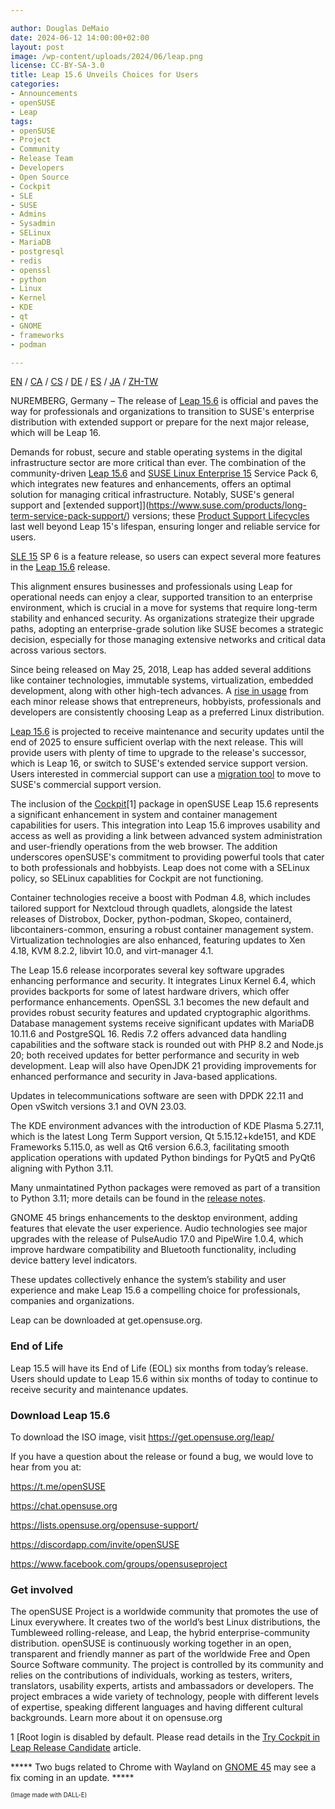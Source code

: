 ```yaml
---

author: Douglas DeMaio
date: 2024-06-12 14:00:00+02:00
layout: post
image: /wp-content/uploads/2024/06/leap.png
license: CC-BY-SA-3.0
title: Leap 15.6 Unveils Choices for Users
categories:
- Announcements
- openSUSE
- Leap
tags:
- openSUSE
- Project
- Community
- Release Team
- Developers
- Open Source
- Cockpit
- SLE
- SUSE
- Admins
- Sysadmin
- SELinux
- MariaDB
- postgresql
- redis
- openssl
- python
- Linux
- Kernel
- KDE
- qt
- GNOME
- frameworks
- podman

---
```


[EN](https://en.opensuse.org/Release_announcement_15.6) / [CA](https://en.opensuse.org/Anunci_de_la_versi%C3%B3_15.6) / [CS](https://cs.opensuse.org/Ozn%C3%A1men%C3%AD_nov%C3%A9ho_vyd%C3%A1n%C3%AD_15.6) / [DE](https://de.opensuse.org/Release_announcement_15.6) / [ES](https://es.opensuse.org/Anuncio_publicaci%C3%B3n_15.6) / [JA](https://ja.opensuse.org/%E3%83%AA%E3%83%AA%E3%83%BC%E3%82%B9%E3%82%A2%E3%83%8A%E3%82%A6%E3%83%B3%E3%82%B9_15.6) / [ZH-TW](https://zh-tw.opensuse.org/Release_announcement_15.6)

NUREMBERG, Germany – The release of [Leap 15.6](https://get.opensuse.org/leap/15.6/) is official and paves the way for professionals and organizations to transition to SUSE's enterprise distribution with extended support or prepare for the next major release, which will be Leap 16.

Demands for robust, secure and stable operating systems in the digital infrastructure sector are more critical than ever. The combination of the community-driven [Leap 15.6](https://get.opensuse.org/leap/15.6/) and [SUSE Linux Enterprise 15](https://www.suse.com/products/server/) Service Pack 6, which integrates new features and enhancements, offers an optimal solution for managing critical infrastructure. Notably, SUSE's general support and [extended support]](https://www.suse.com/products/long-term-service-pack-support/) versions; these [Product Support Lifecycles](https://www.suse.com/lifecycle/) last well beyond Leap 15's lifespan, ensuring longer and reliable service for users.

[SLE 15](https://www.suse.com/products/server/) SP 6 is a feature release, so users can expect several more features in the [Leap 15.6](https://get.opensuse.org/leap/15.6/) release.

This alignment ensures businesses and professionals using Leap for operational needs can enjoy a clear, supported transition to an enterprise environment, which is crucial in a move for systems that require long-term stability and enhanced security. As organizations strategize their upgrade paths, adopting an enterprise-grade solution like SUSE becomes a strategic decision, especially for those managing extensive networks and critical data across various sectors.

Since being released on May 25, 2018, Leap has added several additions like container technologies, immutable systems, virtualization, embedded development, along with other high-tech advances. A [rise in usage](https://metrics.opensuse.org/) from each minor release shows that entrepreneurs, hobbyists, professionals and developers are consistently choosing Leap as a preferred Linux distribution.

[Leap 15.6](https://get.opensuse.org/leap/15.6/) is projected to receive maintenance and security updates until the end of 2025 to ensure sufficient overlap with the next release. This will provide users with plenty of time to upgrade to the release's successor, which is Leap 16, or switch to SUSE's extended service support version. Users interested in commercial support can use a [migration tool](https://en.opensuse.org/SDB:How_to_migrate_to_SLE) to move to SUSE's commercial support version.

The inclusion of the [Cockpit](https://cockpit-project.org/)[1] package in openSUSE Leap 15.6 represents a significant enhancement in system and container management capabilities for users. This integration into Leap 15.6 improves usability and access as well as providing a link between advanced system administration and user-friendly operations from the web browser. The addition underscores openSUSE's commitment to providing powerful tools that cater to both professionals and hobbyists. Leap does not come with a SELinux policy, so SELinux capablities for Cockpit are not functioning.

Container technologies receive a boost with Podman 4.8, which includes tailored support for Nextcloud through quadlets, alongside the latest releases of Distrobox, Docker, python-podman, Skopeo, containerd, libcontainers-common, ensuring a robust container management system. Virtualization technologies are also enhanced, featuring updates to Xen 4.18, KVM 8.2.2, libvirt 10.0, and virt-manager 4.1.

The Leap 15.6 release incorporates several key software upgrades enhancing performance and security. It integrates Linux Kernel 6.4, which provides backports for some of latest hardware drivers, which offer performance enhancements. OpenSSL 3.1 becomes the new default and provides robust security features and updated cryptographic algorithms. Database management systems receive significant updates with MariaDB 10.11.6 and PostgreSQL 16. Redis 7.2 offers advanced data handling capabilities and the software stack is rounded out with PHP 8.2 and Node.js 20; both received updates for better performance and security in web development. Leap will also have OpenJDK 21 providing improvements for enhanced performance and security in Java-based applications.

Updates in telecommunications software are seen with DPDK 22.11 and Open vSwitch versions 3.1 and OVN 23.03.

The KDE environment advances with the introduction of KDE Plasma 5.27.11, which is the latest Long Term Support version, Qt 5.15.12+kde151, and KDE Frameworks 5.115.0, as well as Qt6 version 6.6.3, facilitating smooth application operations with updated Python bindings for PyQt5 and PyQt6 aligning with Python 3.11.

Many unmaintatined Python packages were removed as part of a transition to Python 3.11; more details can be found in the [release notes](https://doc.opensuse.org/release-notes/x86_64/openSUSE/Leap/15.6/index.html).

GNOME 45 brings enhancements to the desktop environment, adding features that elevate the user experience. Audio technologies see major upgrades with the release of PulseAudio 17.0 and PipeWire 1.0.4, which improve hardware compatibility and Bluetooth functionality, including device battery level indicators.

These updates collectively enhance the system’s stability and user experience and make Leap 15.6 a compelling choice for professionals, companies and organizations.

Leap can be downloaded at get.opensuse.org.

### End of Life
Leap 15.5 will have its End of Life (EOL) six months from today’s release. Users should update to Leap 15.6 within six months of today to continue to receive security and maintenance updates.

### Download Leap 15.6
To download the ISO image, visit <https://get.opensuse.org/leap/>

If you have a question about the release or found a bug, we would love to hear from you at:

<https://t.me/openSUSE>

<https://chat.opensuse.org>

<https://lists.opensuse.org/opensuse-support/>

<https://discordapp.com/invite/openSUSE>

<https://www.facebook.com/groups/opensuseproject>

### Get involved
The openSUSE Project is a worldwide community that promotes the use of Linux everywhere. It creates two of the world’s best Linux distributions, the Tumbleweed rolling-release, and Leap, the hybrid enterprise-community distribution. openSUSE is continuously working together in an open, transparent and friendly manner as part of the worldwide Free and Open Source Software community. The project is controlled by its community and relies on the contributions of individuals, working as testers, writers, translators, usability experts, artists and ambassadors or developers. The project embraces a wide variety of technology, people with different levels of expertise, speaking different languages and having different cultural backgrounds. Learn more about it on opensuse.org

1 [Root login is disabled by default. Please read details in the [Try Cockpit in Leap Release Candidate](https://news.opensuse.org/2024/04/29/try-cockpit-in-leap-rc/) article.

***** Two bugs related to Chrome with Wayland on [GNOME 45](https://en.opensuse.org/openSUSE:Known_bugs_15.6#GNOME) may see a fix coming in an update. ***** 

<sub><sup>(Image made with DALL-E)</sup></sub>

<meta name="openSUSE, Open Source, Leap, launch, social media, SUSE, extended support, Enterprise, usage, Cockpit, migration, mariadb, postgresql, redis, openssl, python, Linux, Kernel, qt, kde, gnome, frameworks, podman, selinux" content="HTML,CSS,XML,JavaScript">
